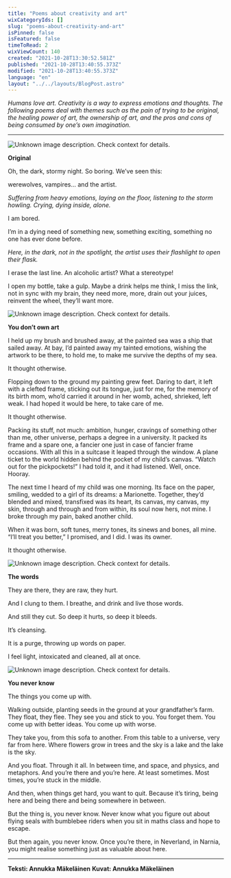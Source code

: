 ```yaml
---
title: "Poems about creativity and art"
wixCategoryIds: []
slug: "poems-about-creativity-and-art"
isPinned: false
isFeatured: false
timeToRead: 2
wixViewCount: 140
created: "2021-10-28T13:30:52.581Z"
published: "2021-10-28T13:40:55.373Z"
modified: "2021-10-28T13:40:55.373Z"
language: "en"
layout: "../../layouts/BlogPost.astro"
---
```

*Humans love art. Creativity is a way to express emotions and thoughts. The following poems deal with themes such as the pain of trying to be original, the healing power of art, the ownership of art, and the pros and cons of being consumed by one’s own imagination.*


---


![Unknown image description. Check context for details.](https://static.wixstatic.com/media/18093e_cb9de6927a1149f9827398421735cd14~mv2.jpg) <!-- Original name: kuu.JPG -->


**Original**

Oh,
the dark, stormy night.
So boring.
We’ve seen this:

werewolves, vampires...
and the artist.

*Suffering from*
*heavy emotions,*
*laying on the floor,*
*listening to the storm howling.*
*Crying, dying inside, alone.*

I am bored.

I’m in a dying need
of something new,
something exciting,
something no one
has ever done before.

*Here,*
*in the dark,*
*not in the spotlight,*
*the artist uses their flashlight*
*to open their flask.*

I erase the last line.
An alcoholic artist?
What a stereotype!

I open my bottle, take a gulp.
Maybe a drink helps me think,
I miss the link,
not in sync with my brain,
they need more, more,
drain out your juices,
reinvent the wheel,
they’ll want more.



![Unknown image description. Check context for details.](https://static.wixstatic.com/media/18093e_e86a8df09c504745afa64f4f413bb196~mv2.jpg) <!-- Original name: kangasvuokko.JPG -->


**You don’t own art**

I held up my brush 
and brushed away,
at the painted sea was a ship
that sailed away. At bay,
I’d painted away my tainted
emotions, wishing
the artwork to
be there, to hold me,
to make me survive
the depths
of my sea.

It thought otherwise.

Flopping down
to the ground
my painting grew feet.
Daring to dart,
it left with a clefted
frame, sticking out
its tongue, just for me,
for the memory
of its birth mom,
who’d carried it around
in her womb, ached, shrieked,
left weak. I had hoped
it would be here,
to take care of me.

It thought otherwise.

Packing its stuff, not much:
ambition, hunger, cravings
of something other than me,
other universe, perhaps
a degree in a university. It packed
its frame and a spare one,
a fancier one just in case of 
fancier frame occasions.
With all this in a suitcase
it leaped through the window.
A plane ticket to the world
hidden behind the pocket
of my child’s canvas.
“Watch out for the pickpockets!”
I had told it, and it had listened.
Well, once. Hooray.

The next time I heard
of my child was
one morning.
Its face on the paper, smiling,
wedded to a girl of its dreams:
a Marionette. Together,
they’d blended and mixed,
transfixed was its heart,
its canvas, my canvas, my skin,
through and through and from within,
its soul now hers, not mine.
I broke through my pain,
baked another child.

When it was born, soft tunes,
merry tones, its sinews and bones,
all mine. “I’ll treat you better,”
I promised, and I did.
I was its owner.

It thought otherwise.

![Unknown image description. Check context for details.](https://static.wixstatic.com/media/18093e_8b88297c0c2d4068aa10d56a0c7390a1~mv2.jpg) <!-- Original name: cry_poem.JPG -->


**The words**

They are there,
they are raw,
they hurt.

And I clung to them.
I breathe, and drink
and live
those words.

And still they cut.
So deep it hurts,
so deep it bleeds.

It’s cleansing.

It is a purge,
throwing up words
on paper.

I feel light, intoxicated
and cleaned, all at once.



![Unknown image description. Check context for details.](https://static.wixstatic.com/media/18093e_66ca84e997ba4265929548793eb161d4~mv2.jpg) <!-- Original name: heart.JPG -->



**You never know**

The things you come up with.

Walking outside, planting seeds
in the ground at your
grandfather’s farm. They float,
they flee. They see you
and stick to you. You forget them.
You come up with better ideas.
You come up with worse.

They take you,
from this sofa to another.
From this table to a universe,
very far from here. Where
flowers grow in trees and
the sky is a lake and the lake
is the sky.

And you float. Through it all.
In between time,
and space, and physics,
and metaphors.
And you’re there
and you’re here. At least sometimes.
Most times,
you’re stuck in the middle.

And then, when things
get hard, you want
to quit. Because it’s tiring,
being here and being there and
being somewhere in between.

But the thing is,
you never know. Never
know what you figure
out about flying
seals with bumblebee riders
when you sit
in maths class and hope
to escape.

But then again,
you never know.
Once you’re there,
in Neverland, in Narnia,
you might realise something
just as valuable
about here.


---


**Teksti: Annukka Mäkeläinen**
**Kuvat: Annukka Mäkeläinen**

